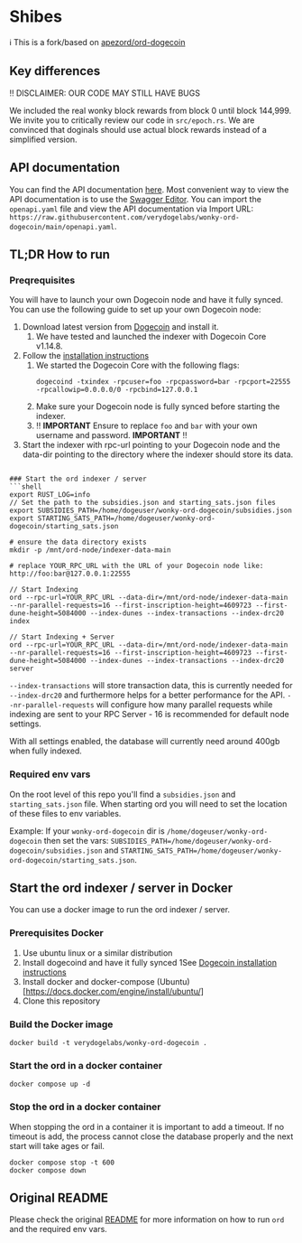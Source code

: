 # Shibes

ℹ️ This is a fork/based on [apezord/ord-dogecoin](https://github.com/apezord/ord-dogecoin)

## Key differences

‼️ DISCLAIMER: OUR CODE MAY STILL HAVE BUGS️

We included the real wonky block rewards from block 0 until block 144,999. We invite you to critically review our code in `src/epoch.rs`. We are convinced that doginals should use actual block rewards instead of a simplified version.

## API documentation
You can find the API documentation [here](openapi.yaml).
Most convenient way to view the API documentation is to use the [Swagger Editor](https://editor.swagger.io/).
You can import the `openapi.yaml` file and view the API documentation via Import URL: `https://raw.githubusercontent.com/verydogelabs/wonky-ord-dogecoin/main/openapi.yaml`.

## TL;DR How to run

### Preqrequisites
You will have to launch your own Dogecoin node and have it fully synced. You can use the following guide to set up your own Dogecoin node:
1. Download latest version from [Dogecoin](https://github.com/dogecoin/dogecoin/releases) and install it.
   1. We have tested and launched the indexer with Dogecoin Core v1.14.8.
2. Follow the [installation instructions](https://github.com/dogecoin/dogecoin/blob/master/INSTALL.md)
   1. We started the Dogecoin Core with the following flags:
      ```shell
      dogecoind -txindex -rpcuser=foo -rpcpassword=bar -rpcport=22555 -rpcallowip=0.0.0.0/0 -rpcbind=127.0.0.1
      ```
   2. Make sure your Dogecoin node is fully synced before starting the indexer.
   3. ‼️ **IMPORTANT** Ensure to replace `foo` and `bar` with your own username and password. **IMPORTANT** ‼️
3. Start the indexer with rpc-url pointing to your Dogecoin node and the data-dir pointing to the directory where the indexer should store its data.

```shell

### Start the ord indexer / server
```shell
export RUST_LOG=info
// Set the path to the subsidies.json and starting_sats.json files
export SUBSIDIES_PATH=/home/dogeuser/wonky-ord-dogecoin/subsidies.json
export STARTING_SATS_PATH=/home/dogeuser/wonky-ord-dogecoin/starting_sats.json

# ensure the data directory exists
mkdir -p /mnt/ord-node/indexer-data-main

# replace YOUR_RPC_URL with the URL of your Dogecoin node like: http://foo:bar@127.0.0.1:22555

// Start Indexing
ord --rpc-url=YOUR_RPC_URL --data-dir=/mnt/ord-node/indexer-data-main --nr-parallel-requests=16 --first-inscription-height=4609723 --first-dune-height=5084000 --index-dunes --index-transactions --index-drc20 index

// Start Indexing + Server
ord --rpc-url=YOUR_RPC_URL --data-dir=/mnt/ord-node/indexer-data-main --nr-parallel-requests=16 --first-inscription-height=4609723 --first-dune-height=5084000 --index-dunes --index-transactions --index-drc20 server
```
`--index-transactions` will store transaction data, this is currently needed for `--index-drc20` and furthermore helps
for a better performance for the API.
`--nr-parallel-requests` will configure how many parallel requests while indexing are sent to your RPC Server - 16 is
recommended for default node settings.

With all settings enabled, the database will currently need around 400gb when fully indexed.

### Required env vars

On the root level of this repo you'll find a `subsidies.json` and `starting_sats.json` file. When starting ord you will need to set the location of these files to env variables.

Example:
If your `wonky-ord-dogecoin` dir is `/home/dogeuser/wonky-ord-dogecoin` then set the vars:
`SUBSIDIES_PATH=/home/dogeuser/wonky-ord-dogecoin/subsidies.json`
and
`STARTING_SATS_PATH=/home/dogeuser/wonky-ord-dogecoin/starting_sats.json`.

## Start the ord indexer / server in Docker
You can use a docker image to run the ord indexer / server.

### Prerequisites Docker
1. Use ubuntu linux or a similar distribution
2. Install dogecoind and have it fully synced
   1See [Dogecoin installation instructions](#preqrequisites)
3. Install docker and docker-compose (Ubuntu)[https://docs.docker.com/engine/install/ubuntu/]
4. Clone this repository

### Build the Docker image
```shell
docker build -t verydogelabs/wonky-ord-dogecoin .
```
### Start the ord in a docker container
```shell
docker compose up -d
```

### Stop the ord in a docker container
When stopping the ord in a container it is important to add a timeout.
If no timeout is add, the process cannot close the database properly and the next start will take ages or fail.

```shell
docker compose stop -t 600
docker compose down
```

## Original README
Please check the original [README](READMEFROMAPEZORD.md) for more information on how to run `ord` and the required env vars.
